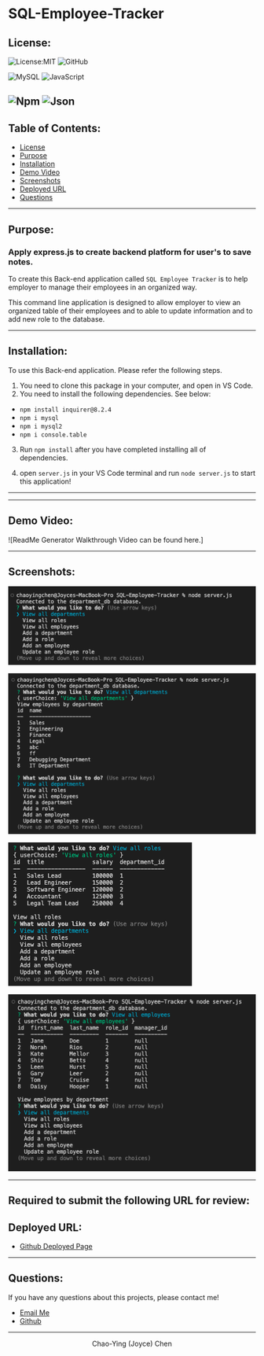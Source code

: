 # SQL-Employee-Tracker

## License:

![License:MIT](https://img.shields.io/badge/License-MIT-green) ![GitHub](https://img.shields.io/badge/GitHub-100000?style=for-the-badge&logo=github&logoColor=white) 

![MySQL](https://img.shields.io/badge/MySQL-005C84?style=for-the-badge&logo=mysql&logoColor=white) ![JavaScript](https://img.shields.io/badge/JavaScript-323330?style=for-the-badge&logo=javascript&logoColor=F7DF1E)

![Npm](	https://img.shields.io/badge/npm-CB3837?style=for-the-badge&logo=npm&logoColor=white) ![Json](https://img.shields.io/badge/json-5E5C5C?style=for-the-badge&logo=json&logoColor=white)
---

## Table of Contents:

- [License](#license)
- [Purpose](#purpose)
- [Installation](#installation)
- [Demo Video](#demo-video)
- [Screenshots](#screenshots)
- [Deployed URL](#deployed-url)
- [Questions](#questions)

---

## Purpose:

### Apply express.js to create backend platform for user's to save notes.

To create this Back-end application called `SQL Employee Tracker` is to help employer to manage their employees in an organized way.

This command line application is designed to allow employer to view an organized table of their employees and to able to update information and to add new role to the database.

---

## Installation:

To use this Back-end application. Please refer the following steps.

1. You need to clone this package in your computer, and open in VS Code.
2. You need to install the following dependencies. See below:

- `npm install inquirer@8.2.4`
- `npm i mysql`
- `npm i mysql2`
- `npm i console.table`

3. Run `npm install` after you have completed installing all of dependencies.

4. open `server.js` in your VS Code terminal and run `node server.js` to start this application!

---

---

## Demo Video:

![ReadMe Generator Walkthrough Video can be found here.]

---
## Screenshots:

![Screenshots can be found here.](./assets/screenshots/0.png)

![View Department Screenshots can be found here.](./assets/screenshots/1-%20view%20all%20department.png)

![View All Role Screenshots can be found here.](./assets/screenshots/2-%20view%20all%20role.png)

![View All Employees Screenshots can be found here.](./assets/screenshots/3-%20view%20all%20employees.png)

---

## Required to submit the following URL for review:

## Deployed URL:

- [Github Deployed Page](https://github.com/Joyce750526/SQL-Employee-Tracker)


---

## Questions:

If you have any questions about this projects, please contact me!
- [Email Me](mailto:joyceideas@outlook.com)
- [Github](https://github.com/joyce750526)

---

<p align= "center">Chao-Ying (Joyce) Chen</p>
